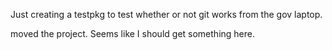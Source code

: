 Just creating a testpkg to test whether or not git works from the gov laptop.

moved the project. Seems like I should get something here. 
